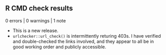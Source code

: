 ## R CMD check results

0 errors | 0 warnings | 1 note

* This is a new release.
* `urlchecker::url_check()` is intermittently returing 403s. I have verified and 
double-checked the links involved, and they appear to all be in good working
order and publicly accessible.
